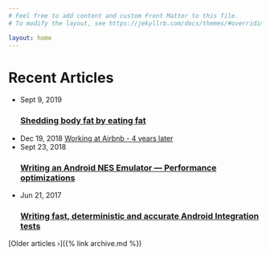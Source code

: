 ```yaml
---
# Feel free to add content and custom Front Matter to this file.
# To modify the layout, see https://jekyllrb.com/docs/themes/#overriding-theme-defaults

layout: home
---
```

<h1>Recent Articles</h1>
<ul class="post-list">
  <li>
    <span class="post-meta">Sept 9, 2019</span>
    <h3>
      <a class="post-link" href="https://medium.com/@felipecsl/shedding-body-fat-by-eating-fat-f569579b5f48">
        Shedding body fat by eating fat
      </a>
    </h3>
  </li>
  <li>
    <span class="post-meta">Dec 19, 2018</span>
    <a class="post-link" href="https://medium.com/@felipecsl/working-at-airbnb-4-years-later-2ac15de324d7">
      Working at Airbnb - 4 years later
    </a>
  </li>
  <li>
    <span class="post-meta">Sept 23, 2018</span>
    <h3>
      <a class="post-link" href="https://proandroiddev.com/writing-an-android-nes-emulator-performance-optimizations-86c2907e1c6">
        Writing an Android NES Emulator — Performance optimizations
      </a>
    </h3>
  </li>
  <li>
    <span class="post-meta">Jun 21, 2017</span>
    <h3>
      <a class="post-link" href="https://medium.com/airbnb-engineering/writing-fast-deterministic-and-accurate-android-integration-tests-c56811bd14e2">
        Writing fast, deterministic and accurate Android Integration tests
      </a>
    </h3>
  </li>
</ul>
[Older articles &rsaquo;]({% link archive.md %})